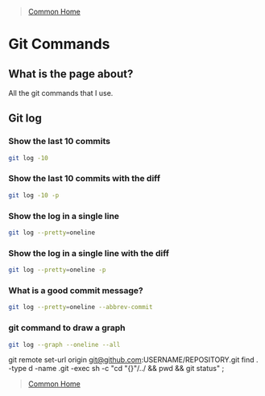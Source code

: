 >[Common Home](../README.md)
 
# Git Commands 

## What is the page about?

All the git commands that I use.

## Git log

### Show the last 10 commits

```bash
git log -10
```

### Show the last 10 commits with the diff

```bash
git log -10 -p
```

### Show the log in a single line

```bash
git log --pretty=oneline
``` 
 
### Show the log in a single line with the diff

```bash
git log --pretty=oneline -p
```
### What is a good commit message?

```bash
git log --pretty=oneline --abbrev-commit
```

### git command to draw a graph

```bash
git log --graph --oneline --all
```


git remote set-url origin git@github.com:USERNAME/REPOSITORY.git
find . -type d -name .git -exec sh -c "cd \"{}\"/../ && pwd && git status" \;






 

 
>[Common Home](../README.md)